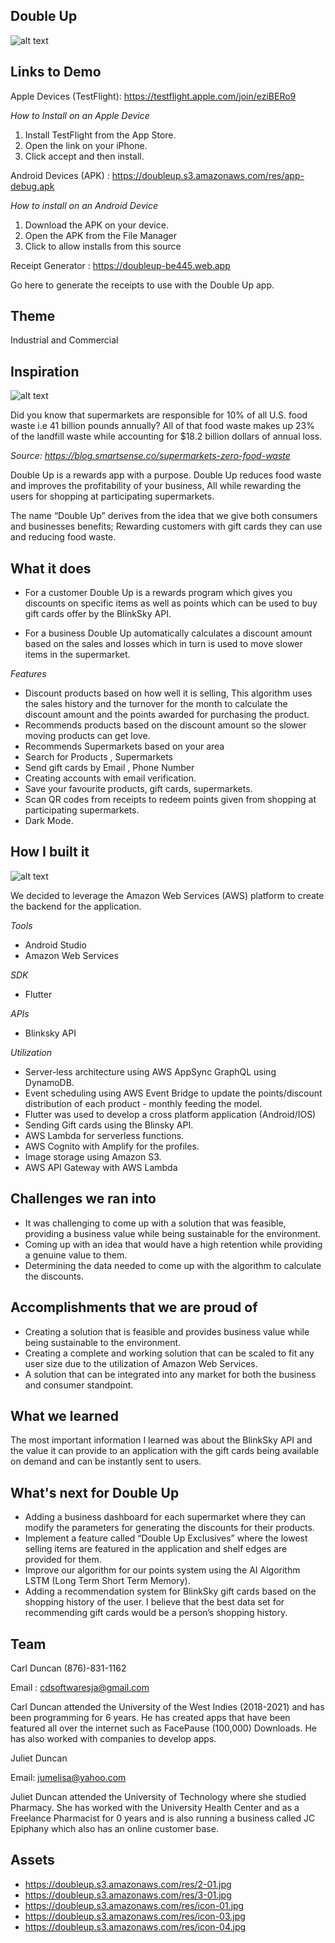 ## Double Up

![alt text](https://doubleup.s3.amazonaws.com/res/promo.gif)


## Links to Demo

Apple Devices (TestFlight): https://testflight.apple.com/join/eziBERo9

_How to Install on an Apple Device_
1. Install TestFlight from the App Store.
2. Open the link on your iPhone.
3. Click accept and then install.

Android Devices (APK) : https://doubleup.s3.amazonaws.com/res/app-debug.apk

_How to install on an Android Device_
1. Download the APK on your device.
2. Open the APK from the File Manager
3. Click to allow installs from this source

Receipt Generator : https://doubleup-be445.web.app

Go here to generate the receipts to use with the Double Up app.

## Theme

Industrial and Commercial

## Inspiration

![alt text](https://blog.smartsense.co/hs-fs/hubfs/2020/Blog%20Images/ReFED%20food%20waste.png?width=1920&name=ReFED%20food%20waste.png)

Did you know that supermarkets are responsible for 10% of all U.S. food waste i.e 41 billion pounds annually? All of that food waste makes up 23% of the landfill waste while accounting for $18.2 billion dollars of annual loss.

_Source: https://blog.smartsense.co/supermarkets-zero-food-waste_

Double Up is a rewards app with a purpose. Double Up reduces food waste and improves the profitability of your business, All while rewarding the users for shopping at participating supermarkets.

The name “Double Up” derives from the idea that we give both consumers and businesses benefits; Rewarding customers with gift cards they can use and reducing food waste.

## What it does

- For a customer Double Up is a rewards program which gives you discounts on specific items as well as points which can be used to buy gift cards offer by the BlinkSky API.

- For a business Double Up automatically calculates a discount amount based on the sales and losses which in turn is used to move slower items in the supermarket.

_Features_
- Discount products based on how well it is selling, This algorithm uses the sales history and the turnover for the month to calculate the discount amount and the points awarded for purchasing the product.
- Recommends products based on the discount amount so the slower moving products can get love.
- Recommends Supermarkets based on your area
- Search for Products , Supermarkets
- Send gift cards by Email , Phone Number
- Creating accounts with email verification.
- Save your favourite products, gift cards, supermarkets.
- Scan QR codes from receipts to redeem points given from shopping at participating supermarkets.
- Dark Mode.


## How I built it


![alt text](https://doubleup.s3.amazonaws.com/diagram.png)

We decided to leverage the Amazon Web Services (AWS) platform to create the backend for the
application.

_Tools_
- Android Studio
- Amazon Web Services

_SDK_
- Flutter

_APIs_
- Blinksky API

_Utilization_

- Server-less architecture using AWS AppSync GraphQL using DynamoDB.
- Event scheduling using AWS Event Bridge to update the points/discount distribution of each product - monthly feeding the model.
- Flutter was used to develop a cross platform application (Android/IOS)
- Sending Gift cards using the Blinsky API.
- AWS Lambda for serverless functions.
- AWS Cognito with Amplify for the profiles.
- Image storage using Amazon S3.
- AWS API Gateway with AWS Lambda


## Challenges we ran into

- It was challenging to come up with a solution that was feasible, providing a business value while being sustainable for the environment.
- Coming up with an idea that would have a high retention while providing a genuine value to them.
- Determining the data needed to come up with the algorithm to calculate the discounts.


## Accomplishments that we are proud of

- Creating a solution that is feasible and provides business value while being sustainable to the environment.
- Creating a complete and working solution that can be scaled to fit any user size due to the utilization of Amazon Web Services.
- A solution that can be integrated into any market for both the business and consumer standpoint.

## What we learned

The most important information I learned was about the BlinkSky API and the value it can provide to an application with the gift cards being available on demand and can be instantly sent to users.

## What's next for Double Up

- Adding a business dashboard for each supermarket where they can modify the parameters for generating the discounts for their products.
- Implement a feature called “Double Up Exclusives” where the lowest selling items are featured in the application and shelf edges are provided for them.
- Improve our algorithm for our points system using the AI Algorithm LSTM (Long Term Short Term Memory).
- Adding a recommendation system for BlinkSky gift cards based on the shopping history of the user. I believe that the best data set for recommending gift cards would be a person’s shopping history.


## Team

Carl Duncan (876)-831-1162

Email : cdsoftwaresja@gmail.com

Carl Duncan attended the University of the West Indies  (2018-2021) and has been programming for 6 years. He has created apps that have been featured all over the internet such as FacePause (100,000) Downloads. He has also worked with companies to develop apps.


Juliet Duncan

Email: jumelisa@yahoo.com

Juliet Duncan attended the University of Technology where she studied Pharmacy. She has worked with the University Health Center and as a Freelance Pharmacist for 0 years and is also running a business called JC Epiphany which also has an online customer base.


## Assets

- https://doubleup.s3.amazonaws.com/res/2-01.jpg
- https://doubleup.s3.amazonaws.com/res/3-01.jpg
- https://doubleup.s3.amazonaws.com/res/icon-01.jpg
- https://doubleup.s3.amazonaws.com/res/icon-03.jpg
- https://doubleup.s3.amazonaws.com/res/icon-04.jpg

